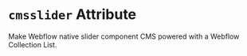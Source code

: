 # `cmsslider` Attribute

Make Webflow native slider component CMS powered with a Webflow Collection List.
